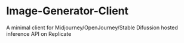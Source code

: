 # Image-Generator-Client
A minimal client for Midjourney/OpenJourney/Stable Difussion hosted inference API on Replicate

